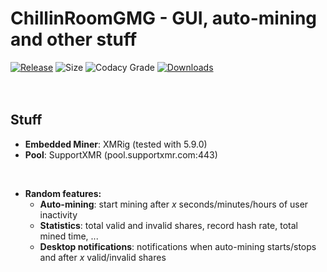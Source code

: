 # ChillinRoomGMG - GUI, auto-mining and other stuff
[![Release](https://img.shields.io/github/release-pre/Milkenm/ChillinRoomGMG.svg?style=for-the-badge)](https://github.com/Milkenm/ChillinRoomGMG/releases/latest)
![Size](https://img.shields.io/github/repo-size/Milkenm/ChillinRoomGMG.svg?style=for-the-badge)
![Codacy Grade](https://img.shields.io/codacy/grade/29b8fdc008b74e72ad3ec7e417991ac5?style=for-the-badge)
[![Downloads](https://img.shields.io/github/downloads/Milkenm/ChillinRoomGMG/total.svg?style=for-the-badge)](https://github.com/Milkenm/ChillinRoomGMG/releases/latest)
<br>
<br>
<br>
## Stuff
* **Embedded Miner**: XMRig (tested with 5.9.0)
* **Pool**: SupportXMR (pool.supportxmr.com:443)
<br/>

* **Random features:**
  * **Auto-mining**: start mining after *x* seconds/minutes/hours of user inactivity
  * **Statistics**: total valid and invalid shares, record hash rate, total mined time, ...
  * **Desktop notifications**: notifications when auto-mining starts/stops and after *x* valid/invalid shares
